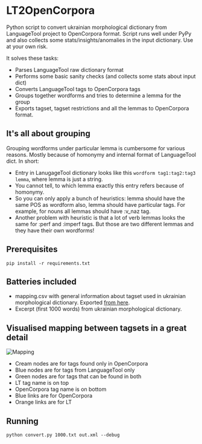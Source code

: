LT2OpenCorpora
==============

Python script to convert ukrainian morphological dictionary from LanguageTool project to OpenCorpora format.
Script runs well under PyPy and also collects some stats/insights/anomalies in the input dictionary.
Use at your own risk.

It solves these tasks:
* Parses LanguageTool raw dictionary format
* Performs some basic sanity checks (and collects some stats about input dict)
* Converts LanguageTool tags to OpenCorpora tags
* Groups together wordforms and tries to determine a lemma for the group
* Exports tagset, tagset restrictions and all the lemmas to OpenCorpora format. 

## It's all about grouping
Grouping wordforms under particular lemma is cumbersome for various reasons. Mostly because of homonymy and internal format of LanguageTool dict.
In short:
* Entry in LanugageTool dictionary looks like this `wordform tag1:tag2:tag3 lemma`, where lemma is just a string.
* You cannot tell, to which lemma exactly this entry refers because of homonymy.
* So you can only apply a bunch of heuristics: lemma should have the same POS as wordform also, lemma should have particular tags. For example, for nouns all lemmas should have :v_naz tag.
* Another problem with heuristic is that a lot of verb lemmas looks the same for :perf and :imperf tags. But those are two different lemmas and they have their own wordforms!

## Prerequisites
```pip install -r requirements.txt```

## Batteries included
* mapping.csv with general information about tagset used in ukrainian morphological dictionary. Exported [from here](https://docs.google.com/spreadsheets/d/1CA5-11RQhlkTEVXejB9IQOwmzzBXBsH_dfKlcYQlPrU/edit#gid=1425823959).
* Excerpt (first 1000 words) from ukrainian morphological dictionary.

## Visualised mapping between tagsets in a great detail
![Mapping](http://i.imgur.com/qiP2HSl.png)
* Cream nodes are for tags found only in OpenCorpora
* Blue nodes are for tags from LanguageTool only
* Green nodes are for tags that can be found in both
* LT tag name is on top
* OpenCorpora tag name is on bottom
* Blue links are for OpenCorpora
* Orange links are for LT

## Running
```python convert.py 1000.txt out.xml --debug```
